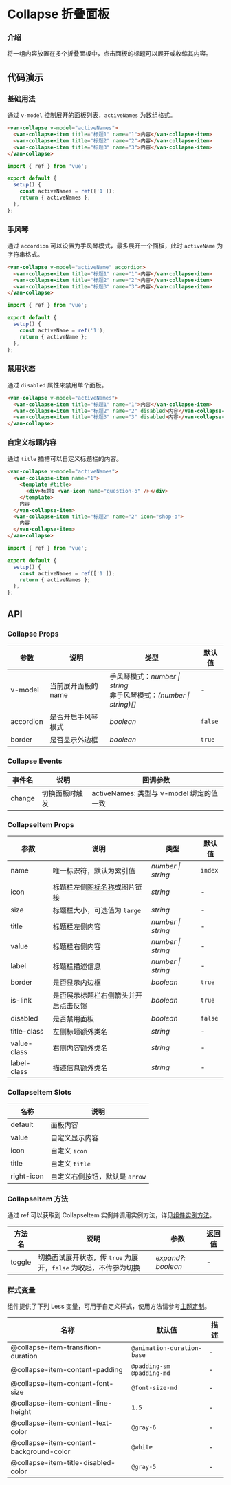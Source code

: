 # Collapse 折叠面板

### 介绍

将一组内容放置在多个折叠面板中，点击面板的标题可以展开或收缩其内容。

## 代码演示

### 基础用法

通过 `v-model` 控制展开的面板列表，`activeNames` 为数组格式。

```html
<van-collapse v-model="activeNames">
  <van-collapse-item title="标题1" name="1">内容</van-collapse-item>
  <van-collapse-item title="标题2" name="2">内容</van-collapse-item>
  <van-collapse-item title="标题3" name="3">内容</van-collapse-item>
</van-collapse>
```

```js
import { ref } from 'vue';

export default {
  setup() {
    const activeNames = ref(['1']);
    return { activeNames };
  },
};
```

### 手风琴

通过 `accordion` 可以设置为手风琴模式，最多展开一个面板，此时 `activeName` 为字符串格式。

```html
<van-collapse v-model="activeName" accordion>
  <van-collapse-item title="标题1" name="1">内容</van-collapse-item>
  <van-collapse-item title="标题2" name="2">内容</van-collapse-item>
  <van-collapse-item title="标题3" name="3">内容</van-collapse-item>
</van-collapse>
```

```js
import { ref } from 'vue';

export default {
  setup() {
    const activeName = ref('1');
    return { activeName };
  },
};
```

### 禁用状态

通过 `disabled` 属性来禁用单个面板。

```html
<van-collapse v-model="activeNames">
  <van-collapse-item title="标题1" name="1">内容</van-collapse-item>
  <van-collapse-item title="标题2" name="2" disabled>内容</van-collapse-item>
  <van-collapse-item title="标题3" name="3" disabled>内容</van-collapse-item>
</van-collapse>
```

### 自定义标题内容

通过 `title` 插槽可以自定义标题栏的内容。

```html
<van-collapse v-model="activeNames">
  <van-collapse-item name="1">
    <template #title>
      <div>标题1 <van-icon name="question-o" /></div>
    </template>
    内容
  </van-collapse-item>
  <van-collapse-item title="标题2" name="2" icon="shop-o">
    内容
  </van-collapse-item>
</van-collapse>
```

```js
import { ref } from 'vue';

export default {
  setup() {
    const activeNames = ref(['1']);
    return { activeNames };
  },
};
```

## API

### Collapse Props

| 参数      | 说明                | 类型                                                                 | 默认值  |
|-----------|-------------------|----------------------------------------------------------------------|---------|
| v-model   | 当前展开面板的 name | 手风琴模式：_number \| string_<br>非手风琴模式：_(number \| string)[]_ | -       |
| accordion | 是否开启手风琴模式  | _boolean_                                                            | `false` |
| border    | 是否显示外边框      | _boolean_                                                            | `true`  |

### Collapse Events

| 事件名 | 说明           | 回调参数                                 |
|--------|--------------|--------------------------------------|
| change | 切换面板时触发 | activeNames: 类型与 v-model 绑定的值一致 |

### CollapseItem Props

| 参数        | 说明                                         | 类型               | 默认值  |
|-------------|--------------------------------------------|--------------------|---------|
| name        | 唯一标识符，默认为索引值                      | _number \| string_ | `index` |
| icon        | 标题栏左侧[图标名称](#/zh-CN/icon)或图片链接 | _string_           | -       |
| size        | 标题栏大小，可选值为 `large`                  | _string_           | -       |
| title       | 标题栏左侧内容                               | _number \| string_ | -       |
| value       | 标题栏右侧内容                               | _number \| string_ | -       |
| label       | 标题栏描述信息                               | _number \| string_ | -       |
| border      | 是否显示内边框                               | _boolean_          | `true`  |
| is-link     | 是否展示标题栏右侧箭头并开启点击反馈         | _boolean_          | `true`  |
| disabled    | 是否禁用面板                                 | _boolean_          | `false` |
| title-class | 左侧标题额外类名                             | _string_           | -       |
| value-class | 右侧内容额外类名                             | _string_           | -       |
| label-class | 描述信息额外类名                             | _string_           | -       |

### CollapseItem Slots

| 名称       | 说明                          |
|------------|-----------------------------|
| default    | 面板内容                      |
| value      | 自定义显示内容                |
| icon       | 自定义 `icon`                 |
| title      | 自定义 `title`                |
| right-icon | 自定义右侧按钮，默认是 `arrow` |

### CollapseItem 方法

通过 ref 可以获取到 CollapseItem 实例并调用实例方法，详见[组件实例方法](#/zh-CN/advanced-usage#zu-jian-shi-li-fang-fa)。

| 方法名 | 说明                                                          | 参数               | 返回值 |
|--------|-------------------------------------------------------------|--------------------|--------|
| toggle | 切换面试展开状态，传 `true` 为展开，`false` 为收起，不传参为切换 | _expand?: boolean_ | -      |

### 样式变量

组件提供了下列 Less 变量，可用于自定义样式，使用方法请参考[主题定制](#/zh-CN/theme)。

| 名称                                    | 默认值                     | 描述 |
|-----------------------------------------|----------------------------|------|
| @collapse-item-transition-duration      | `@animation-duration-base` | -    |
| @collapse-item-content-padding          | `@padding-sm @padding-md`  | -    |
| @collapse-item-content-font-size        | `@font-size-md`            | -    |
| @collapse-item-content-line-height      | `1.5`                      | -    |
| @collapse-item-content-text-color       | `@gray-6`                  | -    |
| @collapse-item-content-background-color | `@white`                   | -    |
| @collapse-item-title-disabled-color     | `@gray-5`                  | -    |
